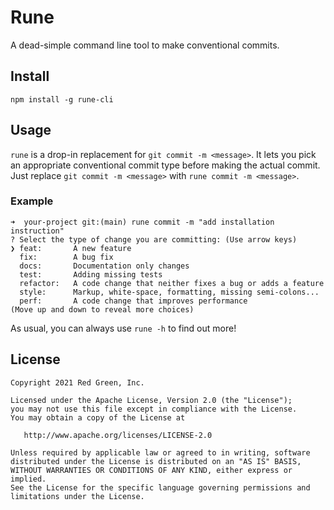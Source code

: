 # Rune

A dead-simple command line tool to make conventional commits.

## Install

```shell
npm install -g rune-cli
```

## Usage

`rune` is a drop-in replacement for `git commit -m <message>`. It lets you pick an appropriate conventional commit
type before making the actual commit. Just replace `git commit -m <message>` with `rune commit -m <message>`.

### Example
```shell
➜  your-project git:(main) rune commit -m "add installation instruction"
? Select the type of change you are committing: (Use arrow keys)
❯ feat:       A new feature 
  fix:        A bug fix 
  docs:       Documentation only changes 
  test:       Adding missing tests 
  refactor:   A code change that neither fixes a bug or adds a feature 
  style:      Markup, white-space, formatting, missing semi-colons... 
  perf:       A code change that improves performance 
(Move up and down to reveal more choices)
```

As usual, you can always use `rune -h` to find out more!

## License

```
Copyright 2021 Red Green, Inc.

Licensed under the Apache License, Version 2.0 (the "License");
you may not use this file except in compliance with the License.
You may obtain a copy of the License at

   http://www.apache.org/licenses/LICENSE-2.0

Unless required by applicable law or agreed to in writing, software
distributed under the License is distributed on an "AS IS" BASIS,
WITHOUT WARRANTIES OR CONDITIONS OF ANY KIND, either express or implied.
See the License for the specific language governing permissions and
limitations under the License.
```
